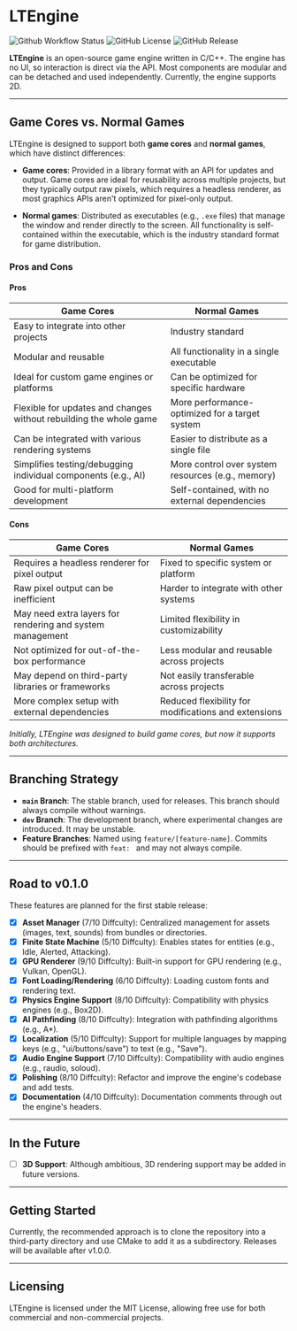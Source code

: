 # LTEngine

![Github Workflow Status](https://img.shields.io/github/actions/workflow/status/ltecheroffical/LTEngine/ltengine_build_and_test.yml?branch=dev)
![GitHub License](https://img.shields.io/github/license/ltecheroffical/LTEngine)
![GitHub Release](https://img.shields.io/github/v/release/ltecheroffical/LTEngine)

**LTEngine** is an open-source game engine written in C/C++. The engine has no UI, so interaction is direct via the API. Most components are modular and can be detached and used independently. Currently, the engine supports 2D.

---

## Game Cores vs. Normal Games

LTEngine is designed to support both **game cores** and **normal games**, which have distinct differences:

- **Game cores**: Provided in a library format with an API for updates and output. Game cores are ideal for reusability across multiple projects, but they typically output raw pixels, which requires a headless renderer, as most graphics APIs aren't optimized for pixel-only output.

- **Normal games**: Distributed as executables (e.g., `.exe` files) that manage the window and render directly to the screen. All functionality is self-contained within the executable, which is the industry standard format for game distribution.

### Pros and Cons

#### Pros

| Game Cores                                                        | Normal Games                                                                      |
|-------------------------------------------------------------------|-----------------------------------------------------------------------------------|
| Easy to integrate into other projects                             | Industry standard                                                                 |
| Modular and reusable                                              | All functionality in a single executable                                          |
| Ideal for custom game engines or platforms                        | Can be optimized for specific hardware                                            |
| Flexible for updates and changes without rebuilding the whole game| More performance-optimized for a target system                                    |
| Can be integrated with various rendering systems                  | Easier to distribute as a single file                                             |
| Simplifies testing/debugging individual components (e.g., AI)     | More control over system resources (e.g., memory)                                 |
| Good for multi-platform development                               | Self-contained, with no external dependencies                                     |

#### Cons

| Game Cores                                                        | Normal Games                                              |
|-------------------------------------------------------------------|-----------------------------------------------------------|
| Requires a headless renderer for pixel output                     | Fixed to specific system or platform                      |
| Raw pixel output can be inefficient                               | Harder to integrate with other systems                    |
| May need extra layers for rendering and system management         | Limited flexibility in customizability                    |
| Not optimized for out-of-the-box performance                      | Less modular and reusable across projects                 |
| May depend on third-party libraries or frameworks                 | Not easily transferable across projects                   |
| More complex setup with external dependencies                     | Reduced flexibility for modifications and extensions      |

*Initially, LTEngine was designed to build game cores, but now it supports both architectures.*

---

## Branching Strategy

- **`main` Branch**: The stable branch, used for releases. This branch should always compile without warnings.
- **`dev` Branch**: The development branch, where experimental changes are introduced. It may be unstable.
- **Feature Branches**: Named using `feature/[feature-name]`. Commits should be prefixed with `feat: ` and may not always compile.

---

## Road to v0.1.0

These features are planned for the first stable release:

- [x] **Asset Manager** (7/10 Diffculty): Centralized management for assets (images, text, sounds) from bundles or directories.
- [x] **Finite State Machine** (5/10 Diffculty): Enables states for entities (e.g., Idle, Alerted, Attacking).
- [x] **GPU Renderer** (9/10 Diffculty): Built-in support for GPU rendering (e.g., Vulkan, OpenGL).
- [x] **Font Loading/Rendering** (6/10 Diffculty): Loading custom fonts and rendering text.
- [x] **Physics Engine Support** (8/10 Diffculty): Compatibility with physics engines (e.g., Box2D).
- [x] **AI Pathfinding** (8/10 Diffculty): Integration with pathfinding algorithms (e.g., A*).
- [x] **Localization** (5/10 Diffculty): Support for multiple languages by mapping keys (e.g., "ui/buttons/save") to text (e.g., "Save").
- [x] **Audio Engine Support** (7/10 Diffculty): Compatibility with audio engines (e.g., raudio, soloud).
- [x] **Polishing** (8/10 Diffculty): Refactor and improve the engine's codebase and add tests.
- [x] **Documentation** (4/10 Diffculty): Documentation comments through out the engine's headers.

---

## In the Future

- [ ] **3D Support**: Although ambitious, 3D rendering support may be added in future versions.

---

## Getting Started

Currently, the recommended approach is to clone the repository into a third-party directory and use CMake to add it as a subdirectory. Releases will be available after v1.0.0.

---

## Licensing

LTEngine is licensed under the MIT License, allowing free use for both commercial and non-commercial projects.

